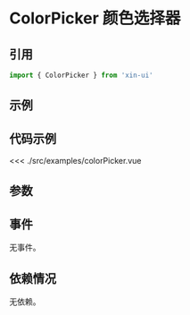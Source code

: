 # ColorPicker 颜色选择器

## 引用
```js
import { ColorPicker } from 'xin-ui'
```

## 示例
<example-color-picker/>

## 代码示例
<<< ./src/examples/colorPicker.vue

## 参数

## 事件

无事件。

## 依赖情况

无依赖。






